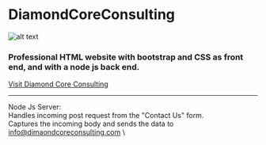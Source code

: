 # DiamondCoreConsulting

![alt text](https://diamondcoreconsulting.com/Assets/Diamond%20Core%20Consulting%20LLC_Logo.png "Logo Title Text 1")

### Professional HTML website with bootstrap and CSS as front end, and with a node js back end.

[Visit Diamond Core Consulting](https://diamondcoreconsulting.com/)

---

Node Js Server:\
Handles incoming post request from the "Contact Us" form.\
Captures the incoming body and sends the data to info@dimaondcoreconsulting.com \


